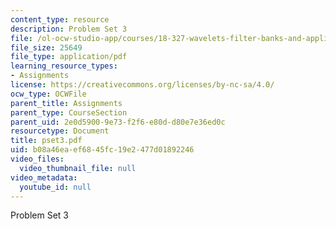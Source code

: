 ```yaml
---
content_type: resource
description: Problem Set 3
file: /ol-ocw-studio-app/courses/18-327-wavelets-filter-banks-and-applications-spring-2003/b08a46eaef6845fc19e2477d01892246_pset3.pdf
file_size: 25649
file_type: application/pdf
learning_resource_types:
- Assignments
license: https://creativecommons.org/licenses/by-nc-sa/4.0/
ocw_type: OCWFile
parent_title: Assignments
parent_type: CourseSection
parent_uid: 2e0d5900-9e73-f2f6-e80d-d80e7e36ed0c
resourcetype: Document
title: pset3.pdf
uid: b08a46ea-ef68-45fc-19e2-477d01892246
video_files:
  video_thumbnail_file: null
video_metadata:
  youtube_id: null
---
```

Problem Set 3